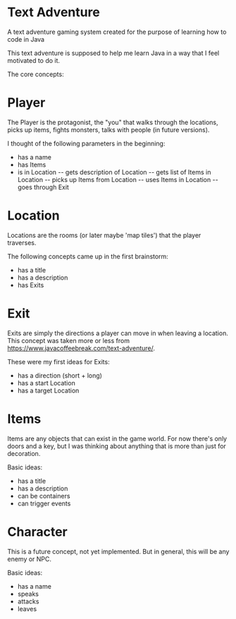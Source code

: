 # Text Adventure
A text adventure gaming system created for the purpose of learning how to code in Java

This text adventure is supposed to help me learn Java in a way that I feel motivated to do it.

The core concepts:

# Player
The Player is the protagonist, the "you" that walks through the locations, picks up items, fights monsters, talks with people (in future versions).

I thought of the following parameters in the beginning:
- has a name
- has Items
- is in Location
-- gets description of Location
-- gets list of Items in Location
-- picks up Items from Location
-- uses Items in Location
-- goes through Exit

# Location
Locations are the rooms (or later maybe 'map tiles') that the player traverses.

The following concepts came up in the first brainstorm:
- has a title
- has a description
- has Exits

# Exit
Exits are simply the directions a player can move in when leaving a location. This concept was taken more or less from https://www.javacoffeebreak.com/text-adventure/.

These were my first ideas for Exits:
- has a direction (short + long)
- has a start Location
- has a target Location

# Items
Items are any objects that can exist in the game world. For now there's only doors and a key, but I was thinking about anything that is more than just for decoration.

Basic ideas:
- has a title
- has a description
- can be containers
- can trigger events

# Character
This is a future concept, not yet implemented. But in general, this will be any enemy or NPC.

Basic ideas:
- has a name
- speaks
- attacks
- leaves
